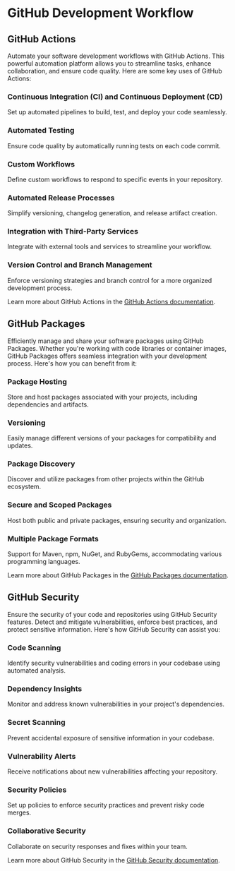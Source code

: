 # GitHub Development Workflow

## GitHub Actions

Automate your software development workflows with GitHub Actions. This powerful automation platform allows you to streamline tasks, enhance collaboration, and ensure code quality. Here are some key uses of GitHub Actions:

### Continuous Integration (CI) and Continuous Deployment (CD)
Set up automated pipelines to build, test, and deploy your code seamlessly.

### Automated Testing
Ensure code quality by automatically running tests on each code commit.

### Custom Workflows
Define custom workflows to respond to specific events in your repository.

### Automated Release Processes
Simplify versioning, changelog generation, and release artifact creation.

### Integration with Third-Party Services
Integrate with external tools and services to streamline your workflow.

### Version Control and Branch Management
Enforce versioning strategies and branch control for a more organized development process.

Learn more about GitHub Actions in the [GitHub Actions documentation](https://docs.github.com/en/actions).

## GitHub Packages

Efficiently manage and share your software packages using GitHub Packages. Whether you're working with code libraries or container images, GitHub Packages offers seamless integration with your development process. Here's how you can benefit from it:

### Package Hosting
Store and host packages associated with your projects, including dependencies and artifacts.

### Versioning
Easily manage different versions of your packages for compatibility and updates.

### Package Discovery
Discover and utilize packages from other projects within the GitHub ecosystem.

### Secure and Scoped Packages
Host both public and private packages, ensuring security and organization.

### Multiple Package Formats
Support for Maven, npm, NuGet, and RubyGems, accommodating various programming languages.

Learn more about GitHub Packages in the [GitHub Packages documentation](https://docs.github.com/en/packages).

## GitHub Security

Ensure the security of your code and repositories using GitHub Security features. Detect and mitigate vulnerabilities, enforce best practices, and protect sensitive information. Here's how GitHub Security can assist you:

### Code Scanning
Identify security vulnerabilities and coding errors in your codebase using automated analysis.

### Dependency Insights
Monitor and address known vulnerabilities in your project's dependencies.

### Secret Scanning
Prevent accidental exposure of sensitive information in your codebase.

### Vulnerability Alerts
Receive notifications about new vulnerabilities affecting your repository.

### Security Policies
Set up policies to enforce security practices and prevent risky code merges.

### Collaborative Security
Collaborate on security responses and fixes within your team.

Learn more about GitHub Security in the [GitHub Security documentation](https://docs.github.com/en/code-security).
